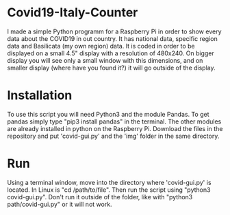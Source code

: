# Covid19-Italy-Counter
I made a simple Python programm for a Raspberry Pi in order to show every data about the COVID19 in out country. It has national data, specific region data and Basilicata (my own region) data. It is coded in order to be displayed on a small 4.5" display with a resolution of 480x240. On bigger display you will see only a small window with this dimensions, and on smaller display (where have you found it?) it will go outside of the display.

# Installation
To use this script you will need Python3 and the module Pandas. To get pandas simply type "pip3 install pandas" in the terminal. The other modules are already installed in python on the Raspberry Pi.
Download the files in the repository and put 'covid-gui.py' and the 'img' folder in the same directory.

# Run
Using a terminal window, move into the directory where 'covid-gui.py' is located. In Linux is "cd /path/to/file". Then run the script using "python3 covid-gui.py". Don't run it outside of the folder, like with "python3 path/covid-gui.py" or it will not work.
